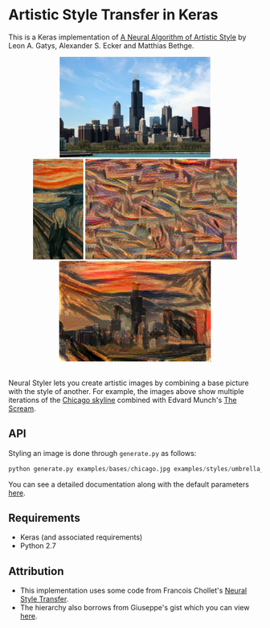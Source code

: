 # Artistic Style Transfer in Keras

This is a Keras implementation of [A Neural Algorithm of Artistic Style](https://arxiv.org/abs/1508.06576) by Leon A. Gatys, Alexander S. Ecker and Matthias Bethge.

<div align='center'>
<img src = './examples/bases/chicago.jpg' height="200px">
</div>

<div align = 'center'>
<img src = './examples/thumbnail/the_scream.jpg' height = '200px'>
<img src = './examples/results/my_result_at_iteration_0.png' height = '200px'>
<img src = './examples/results/my_result_at_iteration_499.png' height = '200px'>
</div>

<br>

Neural Styler lets you create artistic images by combining a base picture with the style of another. For example, the images above show multiple iterations of the [Chicago skyline](http://www.nursing.uic.edu/sites/default/files/chicagoskyline_2.jpg) combined with Edvard Munch's [The Scream](https://en.wikipedia.org/wiki/The_Scream).

## API

Styling an image is done through `generate.py` as follows:

```python
python generate.py examples/bases/chicago.jpg examples/styles/umbrella_girl.jpg examples/results/my_result
```

You can see a detailed documentation along with the default parameters [here](https://github.com/kevinzakka/style_transfer/blob/master/docs.md).

## Requirements

- Keras (and associated requirements)
- Python 2.7

## Attribution

- This implementation uses some code from Francois Chollet's [Neural Style Transfer](https://github.com/fchollet/keras/blob/master/examples/neural_style_transfer.py).
- The hierarchy also borrows from Giuseppe's gist which you can view [here](https://gist.github.com/giuseppebonaccorso/ef09a03424c9a49ae9b087bd364a5813).
